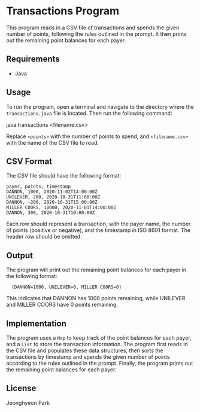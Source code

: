# Transactions Program

This program reads in a CSV file of transactions and spends the given number of points, following the rules outlined in the prompt. It then prints out the remaining point balances for each payer.

## Requirements

- Java

## Usage

To run the program, open a terminal and navigate to the directory where the `transactions.java` file is located. Then run the following command:

java transactions <points> <filename.csv>

Replace `<points>` with the number of points to spend, and `<filename.csv>` with the name of the CSV file to read.

## CSV Format

The CSV file should have the following format:

```text
payer, points, timestamp
DANNON, 1000, 2020-11-02T14:00:00Z
UNILEVER, 200, 2020-10-31T11:00:00Z
DANNON, -200, 2020-10-31T15:00:00Z
MILLER COORS, 10000, 2020-11-01T14:00:00Z
DANNON, 300, 2020-10-31T10:00:00Z
```

Each row should represent a transaction, with the payer name, the number of points (positive or negative), and the timestamp in ISO 8601 format. The header row should be omitted.

## Output

The program will print out the remaining point balances for each payer in the following format:
  
```text
  {DANNON=1000, UNILEVER=0, MILLER COORS=0}
```


This indicates that DANNON has 1000 points remaining, while UNILEVER and MILLER COORS have 0 points remaining.

## Implementation

The program uses a `Map` to keep track of the point balances for each payer, and a `List` to store the transaction information. The program first reads in the CSV file and populates these data structures, then sorts the transactions by timestamp and spends the given number of points according to the rules outlined in the prompt. Finally, the program prints out the remaining point balances for each payer.

## License

Jeonghyeon Park
